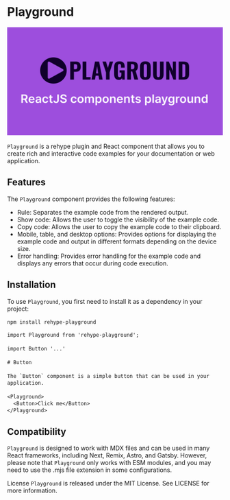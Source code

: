 # Playground

![playground](../../img/media.svg)

`Playground` is a rehype plugin and React component that allows you to create rich and interactive code examples for your documentation or web application.

## Features

The `Playground` component provides the following features:

- Rule: Separates the example code from the rendered output.
- Show code: Allows the user to toggle the visibility of the example code.
- Copy code: Allows the user to copy the example code to their clipboard.
- Mobile, table, and desktop options: Provides options for displaying the example code and output in different formats depending on the device size.
- Error handling: Provides error handling for the example code and displays any errors that occur during code execution.

## Installation

To use `Playground`, you first need to install it as a dependency in your project:

```bash
npm install rehype-playground
```

```mdx
import Playground from 'rehype-playground';

import Button '...'

# Button

The `Button` component is a simple button that can be used in your application.

<Playground>
  <Button>Click me</Button>
</Playground>
```

## Compatibility

`Playground` is designed to work with MDX files and can be used in many React frameworks, including Next, Remix, Astro, and Gatsby. However, please note that `Playground` only works with ESM modules, and you may need to use the .mjs file extension in some configurations.

License
`Playground` is released under the MIT License. See LICENSE for more information.
